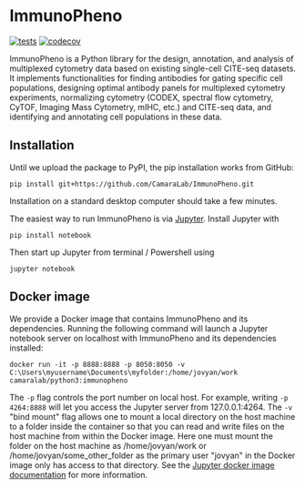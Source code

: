 # ImmunoPheno
[![tests](https://github.com/CamaraLab/ImmunoPheno/actions/workflows/python-package.yml/badge.svg?branch=main)](https://github.com/CamaraLab/ImmunoPheno/actions/workflows/python-package.yml)
[![codecov](https://codecov.io/gh/CamaraLab/ImmunoPheno/branch/package-dev/graph/badge.svg?token=R7GBNL9ST6)](https://codecov.io/gh/CamaraLab/ImmunoPheno)

ImmunoPheno is a Python library for the design, annotation, and analysis of multiplexed cytometry data based on 
existing single-cell CITE-seq datasets. It implements functionalities for finding antibodies for gating specific 
cell populations, designing optimal antibody panels for multiplexed cytometry experiments, normalizing cytometry 
(CODEX, spectral flow cytometry, CyTOF, Imaging Mass Cytometry, mIHC, etc.) and CITE-seq data, and identifying and 
annotating cell populations in these data.

## Installation
Until we upload the package to PyPI, the pip installation works from GitHub:
```commandline
pip install git+https://github.com/CamaraLab/ImmunoPheno.git
```
Installation on a standard desktop computer should take a few minutes.

The easiest way to run ImmunoPheno is via [Jupyter](https://jupyter.org/). Install Jupyter with
```commandline
pip install notebook
```
Then start up Jupyter from terminal / Powershell using
```commandline
jupyter notebook
```

## Docker image
We provide a Docker image that contains ImmunoPheno and its dependencies. Running the following command will launch 
a Jupyter notebook server on localhost with ImmunoPheno and its dependencies installed:
```commandline
docker run -it -p 8888:8888 -p 8050:8050 -v C:\Users\myusername\Documents\myfolder:/home/jovyan/work camaralab/python3:immunopheno
```
The ```-p``` flag controls the port number on local host. For example, writing ```-p 4264:8888``` will let you access 
the Jupyter server from 127.0.0.1:4264. The ```-v``` "bind mount" flag allows one to mount a local directory on the 
host machine to a folder inside the container so that you can read and write files on the host machine from within 
the Docker image. Here one must mount the folder on the host machine as /home/jovyan/work or 
/home/jovyan/some_other_folder as the primary user "jovyan" in the Docker image only has access to that directory. 
See the [Jupyter docker image documentation](https://jupyter-docker-stacks.readthedocs.io/en/latest/using/selecting.html) 
for more information.
